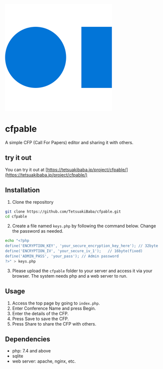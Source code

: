 ![CFPable Logo](logo.png)

# cfpable

A simple CFP (Call For Papers) editor and sharing it with others.

## try it out
You can try it out at [https://tetsuakibaba.jp/project/cfpable/](https://tetsuakibaba.jp/project/cfpable/)

## Installation

1. Clone the repository
```bash
git clone https://github.com/TetsuakiBaba/cfpable.git
cd cfpable
```

2. Create a file named `keys.php` by following the command below. Change the password as needed.
```bash
echo "<?php
define('ENCRYPTION_KEY', 'your_secure_encryption_key_here'); // 32byte
define('ENCRYPTION_IV', 'your_secure_iv_1');   // 16byte(fixed)
define('ADMIN_PASS', 'your_pass'); // Admin password
?>" > keys.php
```

3. Please upload the `cfpable` folder to your server and access it via your browser. The system needs php and a web server to run.

## Usage
1. Access the top page by going to `index.php`.
2. Enter Conference Name and press Begin.
3. Enter the details of the CFP.
4. Press Save to save the CFP.
5. Press Share to share the CFP with others.

## Dependencies
* php: 7.4 and above
* sqlite
* web server: apache, nginx, etc.

